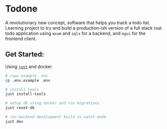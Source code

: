 # Todone

A revolutionary new concept, software that helps you track a todo list. Learning
project to try and build a production-ish version of a full stack rust todo
application using `axum` and `sqlx` for a backend, and `egui` for the frontend
client.

## Get Started:

Using [`just`](https://github.com/casey/just) and docker

```sh
# copy example .env
cp .env.example .env

# install tools
just install-tools

# setup db using docker and run migrations
just reset-db

# run backend development build in watch mode
just dev
```
